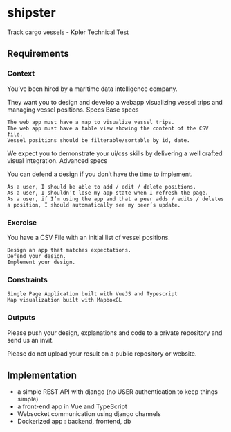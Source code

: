 # shipster
Track cargo vessels - Kpler Technical Test

## Requirements
### Context

You’ve been hired by a maritime data intelligence company.

They want you to design and develop a webapp visualizing vessel trips and managing vessel positions.
Specs
Base specs

    The web app must have a map to visualize vessel trips.
    The web app must have a table view showing the content of the CSV file.
    Vessel positions should be filterable/sortable by id, date.

We expect you to demonstrate your ui/css skills by delivering a well crafted visual integration.
Advanced specs

You can defend a design if you don’t have the time to implement.

    As a user, I should be able to add / edit / delete positions.
    As a user, I shouldn’t lose my app state when I refresh the page.
    As a user, if I’m using the app and that a peer adds / edits / deletes a position, I should automatically see my peer’s update.

### Exercise

You have a CSV File with an initial list of vessel positions.

    Design an app that matches expectations.
    Defend your design.
    Implement your design.

### Constraints

    Single Page Application built with VueJS and Typescript
    Map visualization built with MapboxGL

### Outputs

Please push your design, explanations and code to a private repository and send us an invit.

Please do not upload your result on a public repository or website.

## Implementation 
* a simple REST API with django (no USER authentication to keep things simple)
* a front-end app in Vue and TypeScript
* Websocket communication using django channels
* Dockerized app : backend, frontend, db
